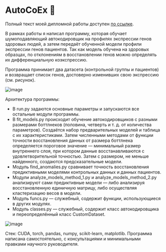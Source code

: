 # AutoCoEx 🧬
Полный текст моей дипломной работы доступен [по ссылке](https://drive.google.com/file/d/1cI0bz8uRZNqHU0CKPtlALe8KDq_YMHCU/view?usp=drive_link).

В рамках работы я написал программу, которая обучает шумоподавляющий автокодировщик на профилях экспрессии генов здоровых людей, а затем передаёт обученной модели профили экспрессии генов пациентов. Так как модель обучена на здоровых образцах, по отклонениям в восстановлении генов можно определять их дифференциальную коэкспрессию.

Программа принимает два датасета (контрольной группы и пациентов) и возвращает список генов, достоверно изменивших свою экспрессию (см. рисунок).

![image](https://github.com/user-attachments/assets/ef03a677-2f9f-4f2a-8f8d-363fe2e8584e)

Архитектура программы:
- В run.py задаются основные параметры и запускаются все остальные модули программы.
- В fit_models.py происходит обучение автокодировщиков с разными размерами боттлнеков (половина, четверть и т. д. от количества параметров). Создаётся набор предварительных моделей и таблица с их характеристиками. Затем численными методами от функции точности восстановления данных от размера боттлнека определяется пороговое значение — минимальный размер внутреннего слоя, при котором данные восстанавливаются с удовлетворительной точностью. Затем с размером, не меньше найденного, создаются предсказательные модели.
- Модуль find_anomalies.py сравнивает точность восстановления предиктивными моделями контрольных данных и данных пациентов.
- Модули analyze_models_method_1.py и analyze_models_method_2.py анализируют сами предиктивные модели — либо анализируя восстановленную единичную матрицу, либо осуществляя кластеризацию весов в модели.
- Модуль funcs.py — служебный, содержит функции, использующиеся в других модулях.
- Модуль classes.py — служебный, содержит класс автокодировщика и переопределённый класс CustomDataset.

![image](https://github.com/user-attachments/assets/8d3b667b-fce5-4bef-8a2f-c0e065c43389)

Стек: CUDA, torch, pandas, numpy, scikit-learn, matplotlib. Программа написана самостоятельно, с консультациями и минимальными правками научного руководителя.
